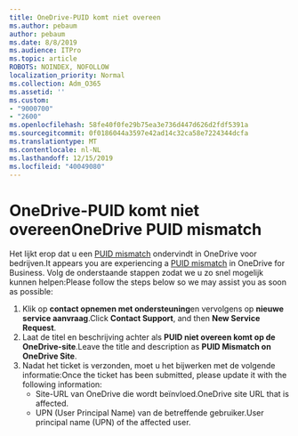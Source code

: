 ```yaml
---
title: OneDrive-PUID komt niet overeen
ms.author: pebaum
author: pebaum
ms.date: 8/8/2019
ms.audience: ITPro
ms.topic: article
ROBOTS: NOINDEX, NOFOLLOW
localization_priority: Normal
ms.collection: Adm_O365
ms.assetid: ''
ms.custom:
- "9000700"
- "2600"
ms.openlocfilehash: 58fe40f0fe29b75ea3e736d447d626d2fdf5391a
ms.sourcegitcommit: 0f0186044a3597e42ad14c32ca58e7224344dcfa
ms.translationtype: MT
ms.contentlocale: nl-NL
ms.lasthandoff: 12/15/2019
ms.locfileid: "40049080"
---
```

# <a name="onedrive-puid-mismatch"></a><span data-ttu-id="99862-102">OneDrive-PUID komt niet overeen</span><span class="sxs-lookup"><span data-stu-id="99862-102">OneDrive PUID mismatch</span></span>
<span data-ttu-id="99862-103">Het lijkt erop dat u een [PUID mismatch](https://docs.microsoft.com/sharepoint/support/administration/access-denied-or-need-permission-error-sharepoint-online-or-onedrive-for-business#when-accessing-a-onedrive-site) ondervindt in OneDrive voor bedrijven.</span><span class="sxs-lookup"><span data-stu-id="99862-103">It appears you are experiencing a [PUID mismatch](https://docs.microsoft.com/sharepoint/support/administration/access-denied-or-need-permission-error-sharepoint-online-or-onedrive-for-business#when-accessing-a-onedrive-site) in OneDrive for Business.</span></span> <span data-ttu-id="99862-104">Volg de onderstaande stappen zodat we u zo snel mogelijk kunnen helpen:</span><span class="sxs-lookup"><span data-stu-id="99862-104">Please follow the steps below so we may assist you as soon as possible:</span></span>

1. <span data-ttu-id="99862-105">Klik op **contact opnemen met ondersteuning**en vervolgens op **nieuwe service aanvraag**.</span><span class="sxs-lookup"><span data-stu-id="99862-105">Click **Contact Support**, and then **New Service Request**.</span></span>
2. <span data-ttu-id="99862-106">Laat de titel en beschrijving achter als **PUID niet overeen komt op de OneDrive-site**.</span><span class="sxs-lookup"><span data-stu-id="99862-106">Leave the title and description as **PUID Mismatch on OneDrive Site**.</span></span>
3. <span data-ttu-id="99862-107">Nadat het ticket is verzonden, moet u het bijwerken met de volgende informatie:</span><span class="sxs-lookup"><span data-stu-id="99862-107">Once the ticket has been submitted, please update it with the following information:</span></span>
    - <span data-ttu-id="99862-108">Site-URL van OneDrive die wordt beïnvloed.</span><span class="sxs-lookup"><span data-stu-id="99862-108">OneDrive site URL that is affected.</span></span>
    - <span data-ttu-id="99862-109">UPN (User Principal Name) van de betreffende gebruiker.</span><span class="sxs-lookup"><span data-stu-id="99862-109">User principal name (UPN) of the affected user.</span></span>



